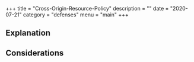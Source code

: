 +++
title = "Cross-Origin-Resource-Policy"
description = ""
date = "2020-07-21"
category = "defenses"
menu = "main"
+++


## Explanation


## Considerations


[^1]: Cross-Origin Resource Policy (CORP), [link](https://developer.mozilla.org/en-US/docs/Web/HTTP/Cross-Origin_Resource_Policy_(CORP))
<!-- [^2]: Cross-Origin Read Blocking for Web Developers, [link](https://www.chromium.org/Home/chromium-security/site-isolation) -->
